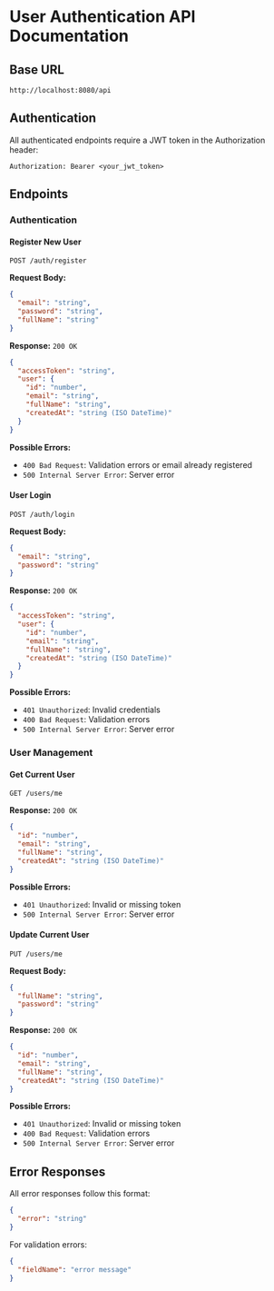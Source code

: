 # User Authentication API Documentation

## Base URL
```
http://localhost:8080/api
```

## Authentication
All authenticated endpoints require a JWT token in the Authorization header:
```
Authorization: Bearer <your_jwt_token>
```

## Endpoints

### Authentication

#### Register New User
```http
POST /auth/register
```

**Request Body:**
```json
{
  "email": "string",      
  "password": "string",   
  "fullName": "string"    
}
```

**Response:** `200 OK`
```json
{
  "accessToken": "string",
  "user": {
    "id": "number",
    "email": "string",
    "fullName": "string",
    "createdAt": "string (ISO DateTime)"
  }
}
```

**Possible Errors:**
- `400 Bad Request`: Validation errors or email already registered
- `500 Internal Server Error`: Server error

#### User Login
```http
POST /auth/login
```

**Request Body:**
```json
{
  "email": "string",    
  "password": "string"  
}
```

**Response:** `200 OK`
```json
{
  "accessToken": "string",
  "user": {
    "id": "number",
    "email": "string",
    "fullName": "string",
    "createdAt": "string (ISO DateTime)"
  }
}
```

**Possible Errors:**
- `401 Unauthorized`: Invalid credentials
- `400 Bad Request`: Validation errors
- `500 Internal Server Error`: Server error

### User Management

#### Get Current User
```http
GET /users/me
```

**Response:** `200 OK`
```json
{
  "id": "number",
  "email": "string",
  "fullName": "string",
  "createdAt": "string (ISO DateTime)"
}
```

**Possible Errors:**
- `401 Unauthorized`: Invalid or missing token
- `500 Internal Server Error`: Server error

#### Update Current User
```http
PUT /users/me
```

**Request Body:**
```json
{
  "fullName": "string",     
  "password": "string"      
}
```

**Response:** `200 OK`
```json
{
  "id": "number",
  "email": "string",
  "fullName": "string",
  "createdAt": "string (ISO DateTime)"
}
```

**Possible Errors:**
- `401 Unauthorized`: Invalid or missing token
- `400 Bad Request`: Validation errors
- `500 Internal Server Error`: Server error

## Error Responses

All error responses follow this format:
```json
{
  "error": "string"  
}
```

For validation errors:
```json
{
  "fieldName": "error message"
}
```
